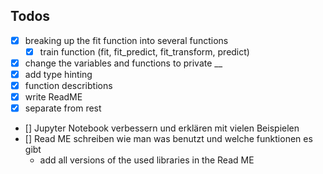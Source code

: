 ## Todos
- [x] breaking up the fit function into several functions
    - [x] train function (fit, fit_predict, fit_transform, predict)

- [x] change the variables and functions to private __
- [x] add type hinting
- [x] function describtions
- [x] write ReadME
- [x] separate from rest
- [] Jupyter Notebook verbessern und erklären mit vielen Beispielen 
- [] Read ME schreiben wie man was benutzt und welche funktionen es gibt
    - add all versions of the used libraries in the Read ME
